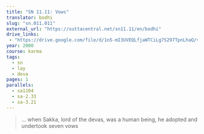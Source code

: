 ```yaml
---
title: "SN 11.11: Vows"
translator: bodhi
slug: "sn.011.011"
external_url: "https://suttacentral.net/sn11.11/en/bodhi"
drive_links:
 - "https://drive.google.com/file/d/1n5-mI3UVEQLfjaWTCiLg7S297TpnLhaQ/view?usp=drivesdk"
year: 2000
course: karma
tags:
  - sn
  - lay
  - deva
pages: 1
parallels:
  - sa1104
  - sa-2.33
  - sa-3.21
---
```


> … when Sakka, lord of the devas, was a human being, he adopted and undertook seven vows
